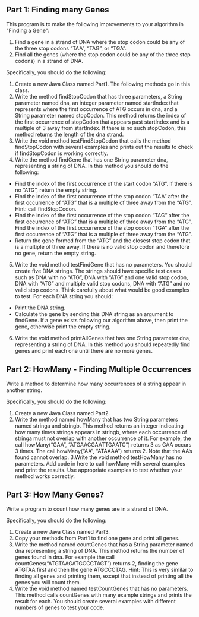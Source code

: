 ## Part 1: Finding many Genes 

This program is to make the following improvements to your algorithm in "Finding a Gene":

1. Find a gene in a strand of DNA where the stop codon could be any of the three stop codons “TAA”, “TAG”, or “TGA”.
2. Find all the genes (where the stop codon could be any of the three stop codons) in a strand of DNA.

Specifically, you should do the following:

1. Create a new Java Class named Part1. The following methods go in this class.
2. Write the method findStopCodon that has three parameters, a String parameter named dna, an integer parameter named startIndex that represents where the first occurrence of ATG occurs in dna, and a String parameter named stopCodon. This method returns the index of the first occurrence of stopCodon that appears past startIndex and is a multiple of 3 away from startIndex. If there is no such stopCodon, this method returns the length of the dna strand.
3. Write the void method testFindStopCodon that calls the method findStopCodon with several examples and prints out the results to check if findStopCodon is working correctly. 
4. Write the method findGene that has one String parameter dna, representing a string of DNA. In this method you should do the following:
- Find the index of the first occurrence of the start codon “ATG”. If there is no “ATG”, return the empty string.
- Find the index of the first occurrence of the stop codon “TAA” after the first occurrence of “ATG” that is a multiple of three away from the “ATG”. Hint: call findStopCodon.
- Find the index of the first occurrence of the stop codon “TAG” after the first occurrence of “ATG” that is a multiple of three away from the “ATG”. Find the index of the first occurrence of the stop codon “TGA” after the first occurrence of “ATG” that is a multiple of three away from the “ATG”. 
- Return the gene formed from the “ATG” and the closest stop codon that is a multiple of three away. If there is no valid stop codon and therefore no gene, return the empty string.
5. Write the void method testFindGene that has no parameters. You should create five DNA strings. The strings should have specific test cases such as DNA with no “ATG”, DNA with “ATG” and one valid stop codon, DNA with “ATG” and multiple valid stop codons, DNA with “ATG” and no valid stop codons. Think carefully about what would be good examples to test. For each DNA string you should: 
- Print the DNA string. 
- Calculate the gene by sending this DNA string as an argument to findGene. If a gene exists following our algorithm above, then print the gene, otherwise print the empty string.
6. Write the void method printAllGenes that has one String parameter dna, representing a string of DNA. In this method you should repeatedly find genes and print each one until there are no more genes.  

## Part 2: HowMany - Finding Multiple Occurrences

Write a method to determine how many occurrences of a string appear in another string.

Specifically, you should do the following:

1. Create a new Java Class named Part2.
2. Write the method named howMany that has two String parameters named stringa and stringb. This method returns an integer indicating how many times stringa appears in stringb, where each occurrence of stringa must not overlap with another occurrence of it. For example, the call howMany(“GAA”, “ATGAACGAATTGAATC”) returns 3 as GAA occurs 3 times. The call howMany(“AA”, “ATAAAA”) returns 2. Note that the AA’s found cannot overlap.
3.Write the void method testHowMany has no parameters. Add code in here to call howMany with several examples and print the results. Use appropriate examples to test whether your method works correctly.

## Part 3: How Many Genes?

Write a program to count how many genes are in a strand of DNA.

Specifically, you should do the following:

1. Create a new Java Class named Part3.
2. Copy your methods from Part1 to find one gene and print all genes.
3. Write the method named countGenes that has a String parameter named dna representing a string of DNA. This method returns the number of genes found in dna. For example the call countGenes(“ATGTAAGATGCCCTAGT”) returns 2, finding the gene ATGTAA first and then the gene ATGCCCTAG. Hint: This is very similar to finding all genes and printing them, except that instead of printing all the genes you will count them.
4. Write the void method named testCountGenes that has no parameters.  This method calls countGenes with many example strings and prints the result for each. You should create several examples with different numbers of genes to test your code.
